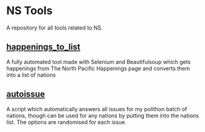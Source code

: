 # NS Tools

A repository for all tools related to NS.

## [happenings_to_list](https://github.com/Cayyus/NS-tools/tree/main/happenings_to_list)
A fully automated tool made with Selenium and Beautifulsoup which gets happenings from The North Pacific Happenings page and converts them into a list of nations

## [autoissue](https://github.com/Cayyus/NS-tools/tree/main/autoissues)
A script which automatically answers all issues for my polithon batch of nations, though can be used for any nations by putting them into the nations list. The options are randomised for each issue.
